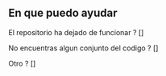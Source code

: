 ## En que puedo ayudar 

El repositorio ha dejado de funcionar ? []

No encuentras algun conjunto del codigo  ? []

Otro ? []
